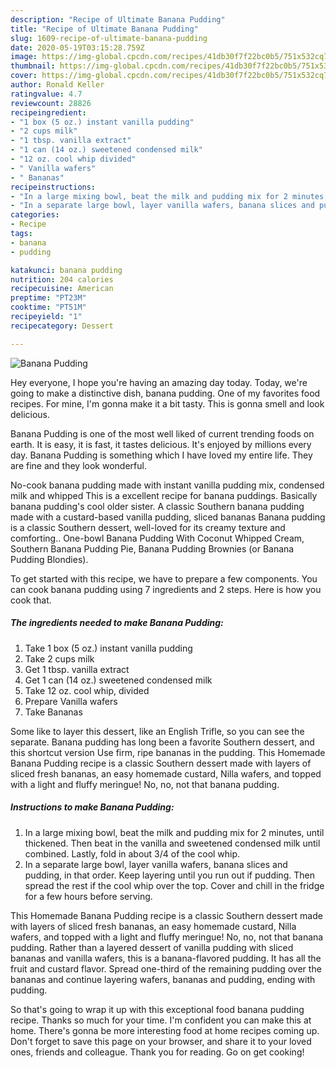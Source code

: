 ```yaml
---
description: "Recipe of Ultimate Banana Pudding"
title: "Recipe of Ultimate Banana Pudding"
slug: 1609-recipe-of-ultimate-banana-pudding
date: 2020-05-19T03:15:28.759Z
image: https://img-global.cpcdn.com/recipes/41db30f7f22bc0b5/751x532cq70/banana-pudding-recipe-main-photo.jpg
thumbnail: https://img-global.cpcdn.com/recipes/41db30f7f22bc0b5/751x532cq70/banana-pudding-recipe-main-photo.jpg
cover: https://img-global.cpcdn.com/recipes/41db30f7f22bc0b5/751x532cq70/banana-pudding-recipe-main-photo.jpg
author: Ronald Keller
ratingvalue: 4.7
reviewcount: 28826
recipeingredient:
- "1 box (5 oz.) instant vanilla pudding"
- "2 cups milk"
- "1 tbsp. vanilla extract"
- "1 can (14 oz.) sweetened condensed milk"
- "12 oz. cool whip divided"
- " Vanilla wafers"
- " Bananas"
recipeinstructions:
- "In a large mixing bowl, beat the milk and pudding mix for 2 minutes, until thickened. Then beat in the vanilla and sweetened condensed milk until combined. Lastly, fold in about 3/4 of the cool whip."
- "In a separate large bowl, layer vanilla wafers, banana slices and pudding, in that order. Keep layering until you run out if pudding. Then spread the rest if the cool whip over the top. Cover and chill in the fridge for a few hours before serving."
categories:
- Recipe
tags:
- banana
- pudding

katakunci: banana pudding 
nutrition: 204 calories
recipecuisine: American
preptime: "PT23M"
cooktime: "PT51M"
recipeyield: "1"
recipecategory: Dessert

---
```



![Banana Pudding](https://img-global.cpcdn.com/recipes/41db30f7f22bc0b5/751x532cq70/banana-pudding-recipe-main-photo.jpg)

Hey everyone, I hope you're having an amazing day today. Today, we're going to make a distinctive dish, banana pudding. One of my favorites food recipes. For mine, I'm gonna make it a bit tasty. This is gonna smell and look delicious.

Banana Pudding is one of the most well liked of current trending foods on earth. It is easy, it is fast, it tastes delicious. It's enjoyed by millions every day. Banana Pudding is something which I have loved my entire life. They are fine and they look wonderful.

No-cook banana pudding made with instant vanilla pudding mix, condensed milk and whipped This is a excellent recipe for banana puddings. Basically banana pudding&#39;s cool older sister. A classic Southern banana pudding made with a custard-based vanilla pudding, sliced bananas Banana pudding is a classic Southern dessert, well-loved for its creamy texture and comforting.. One-bowl Banana Pudding With Coconut Whipped Cream, Southern Banana Pudding Pie, Banana Pudding Brownies (or Banana Pudding Blondies).


To get started with this recipe, we have to prepare a few components. You can cook banana pudding using 7 ingredients and 2 steps. Here is how you cook that.

<!--inarticleads1-->

##### The ingredients needed to make Banana Pudding:

1. Take 1 box (5 oz.) instant vanilla pudding
1. Take 2 cups milk
1. Get 1 tbsp. vanilla extract
1. Get 1 can (14 oz.) sweetened condensed milk
1. Take 12 oz. cool whip, divided
1. Prepare  Vanilla wafers
1. Take  Bananas


Some like to layer this dessert, like an English Trifle, so you can see the separate. Banana pudding has long been a favorite Southern dessert, and this shortcut version Use firm, ripe bananas in the pudding. This Homemade Banana Pudding recipe is a classic Southern dessert made with layers of sliced fresh bananas, an easy homemade custard, Nilla wafers, and topped with a light and fluffy meringue! No, no, not that banana pudding. 

<!--inarticleads2-->

##### Instructions to make Banana Pudding:

1. In a large mixing bowl, beat the milk and pudding mix for 2 minutes, until thickened. Then beat in the vanilla and sweetened condensed milk until combined. Lastly, fold in about 3/4 of the cool whip.
1. In a separate large bowl, layer vanilla wafers, banana slices and pudding, in that order. Keep layering until you run out if pudding. Then spread the rest if the cool whip over the top. Cover and chill in the fridge for a few hours before serving.


This Homemade Banana Pudding recipe is a classic Southern dessert made with layers of sliced fresh bananas, an easy homemade custard, Nilla wafers, and topped with a light and fluffy meringue! No, no, not that banana pudding. Rather than a layered dessert of vanilla pudding with sliced bananas and vanilla wafers, this is a banana-flavored pudding. It has all the fruit and custard flavor. Spread one-third of the remaining pudding over the bananas and continue layering wafers, bananas and pudding, ending with pudding. 

So that's going to wrap it up with this exceptional food banana pudding recipe. Thanks so much for your time. I'm confident you can make this at home. There's gonna be more interesting food at home recipes coming up. Don't forget to save this page on your browser, and share it to your loved ones, friends and colleague. Thank you for reading. Go on get cooking!
